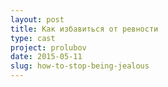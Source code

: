 ```yaml
---
layout: post
title: Как избавиться от ревности
type: cast
project: prolubov
date: 2015-05-11
slug: how-to-stop-being-jealous
---
```


